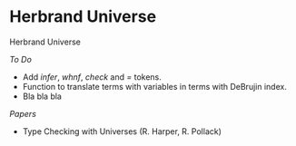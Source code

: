 Herbrand Universe
=================

Herbrand Universe

*To Do*
   * Add *infer*, *whnf*, *check* and *=* tokens.
   * Function to translate terms with variables in terms with DeBrujin index.
   * Bla bla bla


*Papers*
   * Type Checking with Universes (R. Harper, R. Pollack)